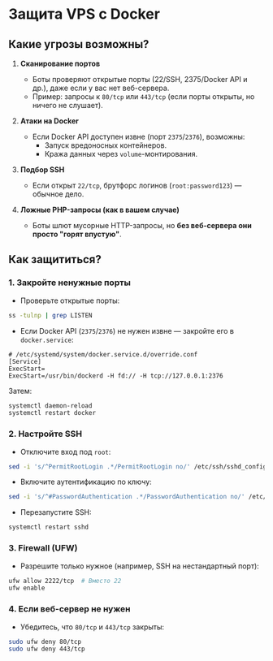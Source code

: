 # Защита VPS с Docker

## **Какие угрозы возможны?**

1. **Сканирование портов**
    - Боты проверяют открытые порты (22/SSH, 2375/Docker API и др.), даже если у вас нет веб-сервера.
    - Пример: запросы к `80/tcp` или `443/tcp` (если порты открыты, но ничего не слушает).
        
2. **Атаки на Docker**
    
    - Если Docker API доступен извне (порт `2375`/`2376`), возможны:
        - Запуск вредоносных контейнеров.
        - Кража данных через `volume`-монтирования.
            
3. **Подбор SSH**
    - Если открыт `22/tcp`, брутфорс логинов (`root:password123`) — обычное дело.
        
4. **Ложные PHP-запросы (как в вашем случае)**
    - Боты шлют мусорные HTTP-запросы, но **без веб-сервера они просто "горят впустую"**.

## **Как защититься?**

### 1. **Закройте ненужные порты**
- Проверьте открытые порты:

```bash
ss -tulnp | grep LISTEN
```


- Если Docker API (`2375`/`2376`) не нужен извне — закройте его в `docker.service`:

```
# /etc/systemd/system/docker.service.d/override.conf
[Service]
ExecStart=
ExecStart=/usr/bin/dockerd -H fd:// -H tcp://127.0.0.1:2376
```

Затем:

```bash
systemctl daemon-reload
systemctl restart docker
```

### 2. **Настройте SSH**

- Отключите вход под `root`:

```bash
sed -i 's/^PermitRootLogin .*/PermitRootLogin no/' /etc/ssh/sshd_config
```


- Включите аутентификацию по ключу:

```bash
sed -i 's/^#PasswordAuthentication .*/PasswordAuthentication no/' /etc/ssh/sshd_config
```

- Перезапустите SSH:

 ```bash
 systemctl restart sshd
``` 

### 3. **Firewall (UFW)**

- Разрешите только нужное (например, SSH на нестандартный порт):

```bash
ufw allow 2222/tcp  # Вместо 22
ufw enable
```


### 4. **Если веб-сервер не нужен**

- Убедитесь, что `80/tcp` и `443/tcp` закрыты:

```bash
sudo ufw deny 80/tcp
sudo ufw deny 443/tcp
```

